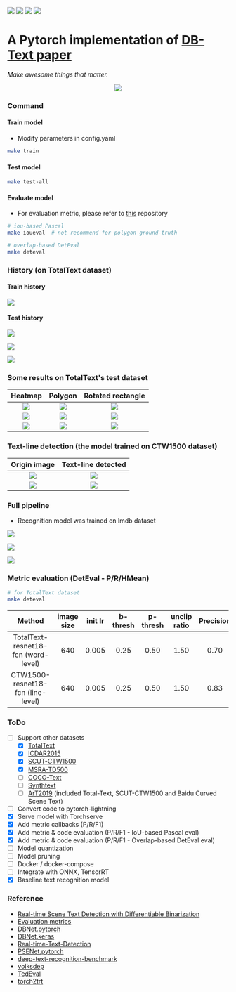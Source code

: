 [![](https://forthebadge.com/images/badges/built-by-developers.svg)](https://forthebadge.com)
[![](http://ForTheBadge.com/images/badges/made-with-python.svg)](https://www.python.org/)
[![](http://ForTheBadge.com/images/badges/built-with-love.svg)](https://github.com/huyhoang17/DB_text_minimal)
[![](https://forthebadge.com/images/badges/makes-people-smile.svg)](https://forthebadge.com)

# A Pytorch implementation of [DB-Text paper](https://arxiv.org/abs/1911.08947)

*Make awesome things that matter.*

<p align="center">
  <img src="./assets/out.gif" />
</p>

### Command

#### Train model

- Modify parameters in config.yaml

```bash
make train
```

#### Test model

```bash
make test-all
```

#### Evaluate model

- For evaluation metric, please refer to [this](https://github.com/Megvii-CSG/MegReader/blob/master/concern/icdar2015_eval) repository

```bash
# iou-based Pascal
make ioueval  # not recommend for polygon ground-truth

# overlap-based DetEval
make deteval
```

### History (on TotalText dataset)

#### Train history

![](./assets/train_history.png)

#### Test history

![](./assets/test_history.png)

![](./assets/test_img_history_01.png)

![](./assets/test_img_history_02.png)

### Some results on TotalText's test dataset

| Heatmap | Polygon | Rotated rectangle |
|:-----:|:-----:|:-----:|
| ![](./assets/tt_heatmap_01.jpg) | ![](./assets/tt_poly_01.jpg) |  ![](./assets/tt_rect_01.jpg) |
| ![](./assets/tt_heatmap_02.jpg) | ![](./assets/tt_poly_02.jpg) |  ![](./assets/tt_rect_02.jpg) |
| ![](./assets/tt_heatmap_03.jpg) | ![](./assets/tt_poly_03.jpg) |  ![](./assets/tt_rect_03.jpg) |

### Text-line detection (the model trained on CTW1500 dataset)

| Origin image | Text-line detected |
|:-----:|:-----:|
| ![](./assets/ctw_gt_01.jpg) | ![](./assets/ctw_result_01.jpg) |
| ![](./assets/ctw_gt_02.jpg) | ![](./assets/ctw_result_02.jpg) |

### Full pipeline

- Recognition model was trained on lmdb dataset

![](./assets/ocr_01.jpg)

![](./assets/ocr_02.jpg)

![](./assets/ocr_03.jpg)

### Metric evaluation (DetEval - P/R/HMean)

```bash
# for TotalText dataset
make deteval
```

| Method                   | image size | init lr | b-thresh | p-thresh | unclip ratio | Precision | Recall | F-measure |
|:--------------------------:|:-------:|:--------:|:--------:|:--------:|:--------:|:--------:|:------------:|:---------------:|
| TotalText-resnet18-fcn (word-level) | 640 | 0.005 | 0.25 | 0.50 | 1.50 | 0.70 | 0.64 | 0.67 |
| CTW1500-resnet18-fcn (line-level) | 640 | 0.005 | 0.25 | 0.50 | 1.50 | 0.83 | 0.66 | 0.74 |

### ToDo

- [ ] Support other datasets
	- [x] [TotalText](https://github.com/cs-chan/Total-Text-Dataset)
	- [x] [ICDAR2015](https://rrc.cvc.uab.es/?ch=4)
	- [x] [SCUT-CTW1500](https://github.com/Yuliang-Liu/Curve-Text-Detector)
	- [x] [MSRA-TD500](http://www.iapr-tc11.org/mediawiki/index.php/MSRA_Text_Detection_500_Database_(MSRA-TD500))
	- [ ] [COCO-Text](https://rrc.cvc.uab.es/?ch=5)
	- [ ] [Synthtext](https://www.robots.ox.ac.uk/~vgg/data/scenetext/)
	- [ ] [ArT2019](https://rrc.cvc.uab.es/?ch=14) (included Total-Text, SCUT-CTW1500 and Baidu Curved Scene Text)
- [ ] Convert code to pytorch-lightning
- [x] Serve model with Torchserve
- [x] Add metric callbacks (P/R/F1)
- [x] Add metric & code evaluation (P/R/F1 - IoU-based Pascal eval)
- [x] Add metric & code evaluation (P/R/F1 - Overlap-based DetEval eval)
- [ ] Model quantization
- [ ] Model pruning
- [ ] Docker / docker-compose
- [ ] Integrate with ONNX, TensorRT
- [x] Baseline text recognition model

### Reference

- [Real-time Scene Text Detection with Differentiable Binarization](https://arxiv.org/abs/1911.08947)
- [Evaluation metrics](https://github.com/Megvii-CSG/MegReader/blob/master/concern/icdar2015_eval)
- [DBNet.pytorch](https://github.com/WenmuZhou/DBNet.pytorch)
- [DBNet.keras](https://github.com/xuannianz/DifferentiableBinarization/)
- [Real-time-Text-Detection](https://github.com/SURFZJY/Real-time-Text-Detection)
- [PSENet.pytorch](https://github.com/whai362/PSENet)
- [deep-text-recognition-benchmark](https://github.com/clovaai/deep-text-recognition-benchmark)
- [volksdep](https://github.com/Media-Smart/volksdep)
- [TedEval](https://github.com/clovaai/TedEval)
- [torch2trt](https://github.com/NVIDIA-AI-IOT/torch2trt)